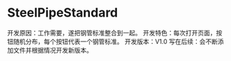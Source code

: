 # SteelPipeStandard
开发原因：工作需要，遂把钢管标准整合到一起。
开发特色：每次打开页面，按钮随机分布，每个按钮代表一个钢管标准。
开发版本：V1.0
写在后续：会不断添加文件并根据情况开发新版本。
